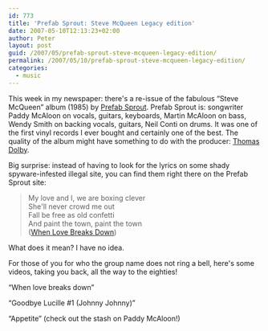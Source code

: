 ```yaml
---
id: 773
title: 'Prefab Sprout: Steve McQueen Legacy edition'
date: 2007-05-10T12:13:23+02:00
author: Peter
layout: post
guid: /2007/05/prefab-sprout-steve-mcqueen-legacy-edition/
permalink: /2007/05/10/prefab-sprout-steve-mcqueen-legacy-edition/
categories:
  - music
---
```

This week in my newspaper: there's a re-issue of the fabulous &#8220;Steve McQueen&#8221; album (1985) by [Prefab Sprout](http://www.prefabsprout.net/). Prefab Sprout is: songwriter Paddy McAloon on vocals, guitars, keyboards, Martin McAloon on bass, Wendy Smith on backing vocals, guitars, Neil Conti on drums. It was one of the first vinyl records I ever bought and certainly one of the best. The quality of the album might have something to do with the producer: [Thomas Dolby](http://en.wikipedia.org/wiki/Thomas_Dolby). 

Big surprise: instead of having to look for the lyrics on some shady spyware-infested illegal site, you can find them right there on the Prefab Sprout site:

> My love and I, we are boxing clever  
> She'll never crowd me out  
> Fall be free as old confetti  
> And paint the town, paint the town  
> ([When Love Breaks Down](http://www.prefabsprout.net/lyrics/whenlovebreaksdown.html))

What does it mean? I have no idea. 

For those of you for who the group name does not ring a bell, here's some videos, taking you back, all the way to the eighties!

&#8220;When love breaks down&#8221;  
  
<!--more-->

  
&#8220;Goodbye Lucille #1 (Johnny Johnny)&#8221;  


&#8220;Appetite&#8221; (check out the stash on Paddy McAloon!)